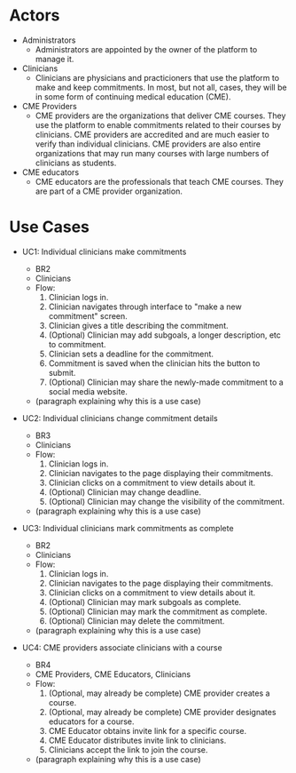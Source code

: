 # Actors

- Administrators
  - Administrators are appointed by the owner of the platform to manage it.
- Clinicians
  - Clinicians  are physicians and practicioners that use the platform to make 
and keep commitments. In most, but not all, cases, they will be in some form of 
continuing medical education (CME).
- CME Providers
  - CME providers are the organizations that deliver CME courses. They use 
the platform to enable commitments related to their courses by clinicians. 
CME providers are accredited and are much easier to verify than individual 
clinicians. CME providers are also entire organizations that may run many 
courses with large numbers of clinicians as students.
- CME educators
  - CME educators are the professionals that teach CME courses. They are part 
of a CME provider organization.

# Use Cases

- UC1: Individual clinicians make commitments
  - BR2
  - Clinicians
  - Flow:
    1. Clinician logs in. 
    2. Clinician navigates through interface to "make a new commitment" screen.
    3. Clinician gives a title describing the commitment.
    4. (Optional) Clinician may add subgoals, a longer description, etc to 
commitment.
    5. Clinician sets a deadline for the commitment.
    6. Commitment is saved when the clinician hits the button to submit.
    7. (Optional) Clinician may share the newly-made commitment to a social 
media website.
  - (paragraph explaining why this is a use case)

- UC2: Individual clinicians change commitment details
  - BR3
  - Clinicians
  - Flow:
    1. Clinician logs in.
    2. Clinician navigates to the page displaying their commitments.
    3. Clinician clicks on a commitment to view details about it.
    4. (Optional) Clinician may change deadline.
    5. (Optional) Clinician may change the visibility of the commitment.
  - (paragraph explaining why this is a use case)

- UC3: Individual clinicians mark commitments as complete
  - BR2
  - Clinicians
  - Flow:
    1. Clinician logs in.
    2. Clinician navigates to the page displaying their commitments.
    3. Clinician clicks on a commitment to view details about it.
    4. (Optional) Clinician may mark subgoals as complete.
    5. (Optional) Clinician may mark the commitment as complete.
    6. (Optional) Clinician may delete the commitment.
  - (paragraph explaining why this is a use case)

- UC4: CME providers associate clinicians with a course
  - BR4
  - CME Providers, CME Educators, Clinicians
  - Flow:
    1. (Optional, may already be complete) CME provider creates a course.
    2. (Optional, may already be complete) CME provider designates educators
for a course.
    3. CME Educator obtains invite link for a specific course.
    4. CME Educator distributes invite link to clinicians.
    5. Clinicians accept the link to join the course.
  - (paragraph explaining why this is a use case)

